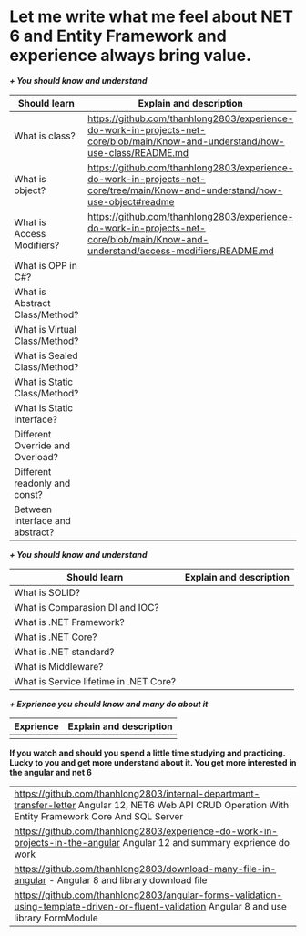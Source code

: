 


# Let me write what me feel about NET 6 and Entity Framework and experience always bring value.

***+ You should know and understand***

| Should learn | Explain and description|
|--|--|
| What is class?  | https://github.com/thanhlong2803/experience-do-work-in-projects-net-core/blob/main/Know-and-understand/how-use-class/README.md |
| What is object?  | https://github.com/thanhlong2803/experience-do-work-in-projects-net-core/tree/main/Know-and-understand/how-use-object#readme |
| What is Access Modifiers?  |https://github.com/thanhlong2803/experience-do-work-in-projects-net-core/blob/main/Know-and-understand/access-modifiers/README.md  |
| What is OPP in C#?  |  |
| What is Abstract Class/Method?  |  |
| What is Virtual Class/Method?  |  |
| What is Sealed Class/Method?  |  |
| What is Static Class/Method?  |  |
| What is Static Interface?  |  |
|Different Override and Overload? ||
|Different readonly and const? ||
|Between interface and abstract? ||

***+ You should know and understand***

| Should learn | Explain and description|
|--|--|
|What is SOLID? ||
|What is Comparasion DI and IOC? ||
|What is .NET Framework? ||
|What is .NET Core? ||
|What is .NET standard? ||
|What is Middleware? ||
|What is Service lifetime in .NET Core? ||


***+ Exprience you should know and many do about it***

| Exprience | Explain and description|
|--|--|
|  |  |



**If you watch and should you spend a little time studying and practicing. Lucky to you and get more understand about it. You get more interested in the angular and net 6**



|  |
|--|
|https://github.com/thanhlong2803/internal-departmant-transfer-letter  Angular 12, NET6 Web API CRUD Operation With Entity Framework Core And SQL Server   |
|https://github.com/thanhlong2803/experience-do-work-in-projects-in-the-angular Angular 12 and summary exprience do work|
|https://github.com/thanhlong2803/download-many-file-in-angular -  Angular 8 and library download file  |
|https://github.com/thanhlong2803/angular-forms-validation-using-template-driven-or-fluent-validation  Angular 8 and use library FormModule|
